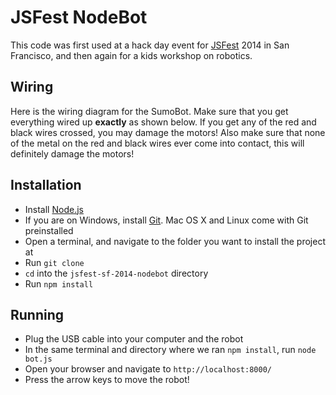 JSFest NodeBot
==============

This code was first used at a hack day event for [JSFest](http://jsfest.com/) 2014 in San Francisco, and then again for a kids workshop on robotics.

## Wiring

Here is the wiring diagram for the SumoBot. Make sure that you get everything wired up **exactly** as shown below. If you get any of the red and black wires crossed, you may damage the motors! Also make sure that none of the metal on the red and black wires ever come into contact, this will definitely damage the motors!



## Installation

- Install [Node.js](http://nodejs.org/)
- If you are on Windows, install [Git](http://www.git-scm.com/). Mac OS X and Linux come with Git preinstalled
- Open a terminal, and navigate to the folder you want to install the project at
- Run ```git clone ```
- ```cd``` into the ```jsfest-sf-2014-nodebot``` directory
- Run ```npm install```

## Running

- Plug the USB cable into your computer and the robot
- In the same terminal and directory where we ran ```npm install```, run ```node bot.js```
- Open your browser and navigate to ```http://localhost:8000/```
- Press the arrow keys to move the robot!
